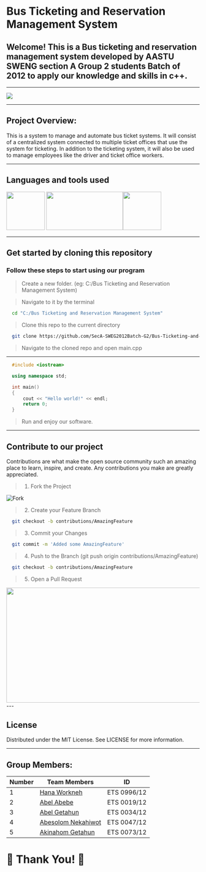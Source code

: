 # Bus Ticketing and Reservation Management System

##  Welcome!  This is a Bus ticketing and reservation management system developed by AASTU SWENG section A Group 2 students Batch of 2012 to apply our knowledge and skills in c++.
---
<img src = "https://holidaypackagestravel.files.wordpress.com/2016/12/online-bus-ticket-booking.jpg?w=880&h=312&crop=1" >

---

## **Project Overview:**

This is a system to manage and automate bus ticket systems. It will consist of a centralized system connected to multiple ticket offices that use the system for ticketing. In addition to the ticketing system, it will also be used to manage employees like the driver and ticket office workers.

---
## **Languages and tools used**
<img src = "https://upload.wikimedia.org/wikipedia/commons/thumb/9/9a/Visual_Studio_Code_1.35_icon.svg/1024px-Visual_Studio_Code_1.35_icon.svg.png" width=100px height=100px> <img src = "https://www.codeblocks.org/docs/cb_splash.png" width=200px height=100px><img src = "https://img.icons8.com/color/452/markdown.png" width=100px height=100px> 

---
## Get started by cloning this repository

### Follow these steps to start using our program

> Create a new folder.   (eg: C:/Bus Ticketing and Reservation Management System)

> Navigate to it by the terminal 
```cmd
  cd "C:/Bus Ticketing and Reservation Management System"
```

> Clone this repo to the current directory

```bash
  git clone https://github.com/SecA-SWEG2012Batch-G2/Bus-Ticketing-and-Reservation-management.git
```

> Navigate to the cloned repo and open main.cpp

--- 

``` cpp
  #include <iostream>

  using namespace std;

  int main()
  {
      cout << "Hello world!" << endl;
      return 0;
  }

```
> Run and enjoy our software.

---

## **Contribute to our project**

Contributions are what make the open source community such an amazing place to learn, inspire, and create. Any contributions you make are greatly appreciated.

> 1. Fork the Project

![Fork](https://www.earthdatascience.org/images/earth-analytics/git-version-control/githubguides-bootcamp-fork.png)

> 2. Create your Feature Branch 
```bash
  git checkout -b contributions/AmazingFeature
```

> 3. Commit your Changes
```bash
  git commit -m 'Added some AmazingFeature'
```

> 4. Push to the Branch (git push origin contributions/AmazingFeature)
```bash
  git checkout -b contributions/AmazingFeature
```

> 5. Open a Pull Request

<img src="https://guides.github.com/activities/hello-world/create-pr.png" width=550 height=300>
---

## **License**

Distributed under the MIT License. See LICENSE for more information.

---

## **Group Members:**

| Number | Team Members | ID |
| ---- | ---- | ---- |
| 1 | [Hana Workneh](https://github.com/Hana-Workneh) | ETS 0996/12 |
| 2 | [Abel Abebe](https://github.com/Abelabebe313) | ETS 0019/12 |
| 3 | [Abel Getahun](https://github.com/abelops) | ETS 0034/12 |
| 4 | [Abesolom Nekahiwot](https://github.com/abneka) | ETS 0047/12 |
| 5 | [Akinahom Getahun](https://github.com/Akinahom) | ETS 0073/12 |

# **🙏 Thank You!** 🙏
